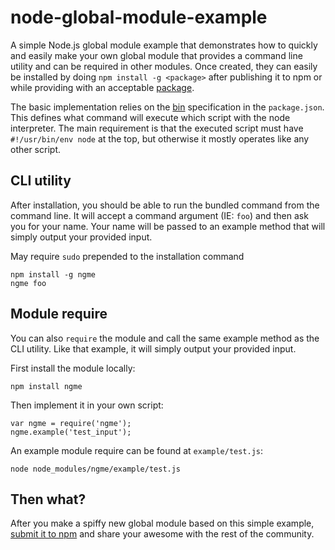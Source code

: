 node-global-module-example
==========================

A simple Node.js global module example that demonstrates how to quickly
and easily make your own global module that provides a command line utility
and can be required in other modules. Once created, they can easily be
installed by doing `npm install -g <package>` after publishing it to npm
or while providing with an acceptable [package](https://www.npmjs.org/doc/cli/npm-install.html).

The basic implementation relies on the [bin](https://www.npmjs.org/doc/package.json.html#bin)
specification in the `package.json`. This defines what command will execute
which script with the node interpreter. The main requirement is that the
executed script must have `#!/usr/bin/env node` at the top, but otherwise
it mostly operates like any other script.

## CLI utility
After installation, you should be able to run the bundled command from
the command line. It will accept a command argument (IE: `foo`) and
then ask you for your name. Your name will be passed to an example method
that will simply output your provided input.

May require `sudo` prepended to the installation command

    npm install -g ngme
    ngme foo
    
## Module require
You can also `require` the module and call the same example method as the
CLI utility. Like that example, it will simply output your provided input.

First install the module locally:
    
    npm install ngme
    
Then implement it in your own script:
    
    var ngme = require('ngme');
    ngme.example('test_input');
    
An example module require can be found at `example/test.js`:

    node node_modules/ngme/example/test.js
    
## Then what?
After you make a spiffy new global module based on this simple example, 
[submit it to npm](https://www.npmjs.org/doc/developers.html) and share
your awesome with the rest of the community.

